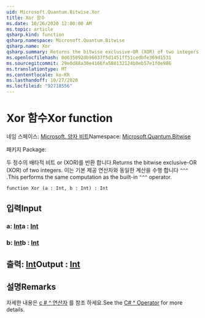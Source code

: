 ```yaml
---
uid: Microsoft.Quantum.Bitwise.Xor
title: Xor 함수
ms.date: 10/26/2020 12:00:00 AM
ms.topic: article
qsharp.kind: function
qsharp.namespace: Microsoft.Quantum.Bitwise
qsharp.name: Xor
qsharp.summary: Returns the bitwise exclusive-OR (XOR) of two integers. This performs the same computation as the built-in `^^^` operator.
ms.openlocfilehash: 0d635092db96037f5d1451ff51cedbfe369d1531
ms.sourcegitcommit: 29e0d88a30e4166fa580132124b0eb57e1f0e986
ms.translationtype: MT
ms.contentlocale: ko-KR
ms.lasthandoff: 10/27/2020
ms.locfileid: "92718556"
---
```

# <a name="xor-function"></a><span data-ttu-id="2e61a-102">Xor 함수</span><span class="sxs-lookup"><span data-stu-id="2e61a-102">Xor function</span></span>

<span data-ttu-id="2e61a-103">네임 스페이스: [Microsoft. 양자 비트](xref:Microsoft.Quantum.Bitwise)</span><span class="sxs-lookup"><span data-stu-id="2e61a-103">Namespace: [Microsoft.Quantum.Bitwise](xref:Microsoft.Quantum.Bitwise)</span></span>

<span data-ttu-id="2e61a-104">패키지 [](https://nuget.org/packages/)</span><span class="sxs-lookup"><span data-stu-id="2e61a-104">Package: [](https://nuget.org/packages/)</span></span>


<span data-ttu-id="2e61a-105">두 정수의 배타적 비트 or (XOR)를 반환 합니다.</span><span class="sxs-lookup"><span data-stu-id="2e61a-105">Returns the bitwise exclusive-OR (XOR) of two integers.</span></span>
<span data-ttu-id="2e61a-106">이는 기본 제공 연산자와 동일한 계산을 수행 합니다 `^^^` .</span><span class="sxs-lookup"><span data-stu-id="2e61a-106">This performs the same computation as the built-in `^^^` operator.</span></span>

```qsharp
function Xor (a : Int, b : Int) : Int
```


## <a name="input"></a><span data-ttu-id="2e61a-107">입력</span><span class="sxs-lookup"><span data-stu-id="2e61a-107">Input</span></span>

### <a name="a--int"></a><span data-ttu-id="2e61a-108">a: [Int](xref:microsoft.quantum.lang-ref.int)</span><span class="sxs-lookup"><span data-stu-id="2e61a-108">a : [Int](xref:microsoft.quantum.lang-ref.int)</span></span>




### <a name="b--int"></a><span data-ttu-id="2e61a-109">b: [Int](xref:microsoft.quantum.lang-ref.int)</span><span class="sxs-lookup"><span data-stu-id="2e61a-109">b : [Int](xref:microsoft.quantum.lang-ref.int)</span></span>





## <a name="output--int"></a><span data-ttu-id="2e61a-110">출력: [Int](xref:microsoft.quantum.lang-ref.int)</span><span class="sxs-lookup"><span data-stu-id="2e61a-110">Output : [Int](xref:microsoft.quantum.lang-ref.int)</span></span>



## <a name="remarks"></a><span data-ttu-id="2e61a-111">설명</span><span class="sxs-lookup"><span data-stu-id="2e61a-111">Remarks</span></span>

<span data-ttu-id="2e61a-112">자세한 내용은 [c # ^ 연산자](https://docs.microsoft.com/dotnet/csharp/language-reference/operators/xor-operator) 를 참조 하세요.</span><span class="sxs-lookup"><span data-stu-id="2e61a-112">See the [C# ^ Operator](https://docs.microsoft.com/dotnet/csharp/language-reference/operators/xor-operator) for more details.</span></span>